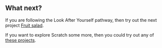 ## What next?

If you are following the Look After Yourself pathway, then try out the next project [Fruit salad](https://projects.raspberrypi.org/admin/projects/fruit-salad).

If you want to explore Scratch some more, then you could try out any of [these projects](https://projects.raspberrypi.org/en/projects?software%5B%5D=scratch).

